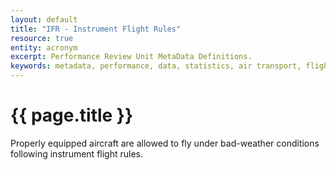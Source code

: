 ```yaml
---
layout: default
title: "IFR - Instrument Flight Rules"
resource: true
entity: acronym
excerpt: Performance Review Unit MetaData Definitions.
keywords: metadata, performance, data, statistics, air transport, flights, europe, delay, safety
---
```

# {{ page.title }}

Properly equipped aircraft are allowed to fly under bad-weather conditions following instrument flight rules.